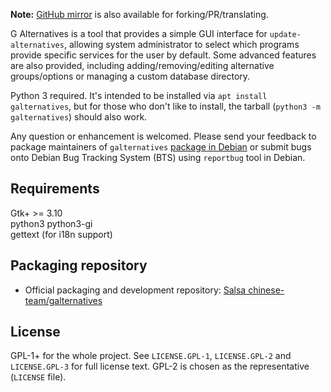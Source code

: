 **Note:** [GitHub mirror](https://github.com/debiancn/galternatives) is also available for forking/PR/translating.

G Alternatives is a tool that provides a simple GUI interface for `update-alternatives`, allowing system administrator to select which programs provide specific services for the user by default. Some advanced features are also provided, including adding/removing/editing alternative groups/options or managing a custom database directory.

Python 3 required. It's intended to be installed via `apt install galternatives`, but for those who don't like to install, the tarball (`python3 -m galternatives`) should also work.

Any question or enhancement is welcomed. Please send your feedback to package
maintainers of `galternatives` [package in Debian](https://tracker.debian.org/pkg/galternatives)
or submit bugs onto Debian Bug Tracking System (BTS) using `reportbug` tool in
Debian.

Requirements
-------------
Gtk+ >= 3.10  
python3
python3-gi  
gettext (for i18n support)

Packaging repository
------------------------

* Official packaging and development repository: [Salsa chinese-team/galternatives](https://salsa.debian.org/chinese-team/galternatives)

License
---------
GPL-1+ for the whole project. See `LICENSE.GPL-1`, `LICENSE.GPL-2` and `LICENSE.GPL-3`
for full license text. GPL-2 is chosen as the representative (`LICENSE` file).
